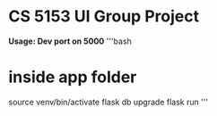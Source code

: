 # CS 5153 UI Group Project

**Usage: Dev port on 5000**
'''bash
# inside app folder
source venv/bin/activate
flask db upgrade
flask run
'''
